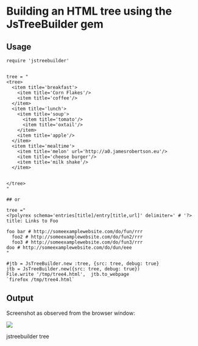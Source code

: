 # Building an HTML tree using the JsTreeBuilder gem

## Usage

    require 'jstreebuilder'


    tree = "
    <tree>
      <item title='breakfast'>
        <item title='Corn Flakes'/>
        <item title='coffee'/>
      </item>
      <item title='lunch'>
        <item title='soup'>
          <item title='tomato'/>
          <item title='oxtail'/>
        </item>
        <item title='apple'/>
      </item>
      <item title='mealtime'>
        <item title='melon' url='http://a0.jamesrobertson.eu'/>
        <item title='cheese burger'/>
        <item title='milk shake'/>
      </item>
      

    </tree>
    "

    ## or

    tree ="
    <?polyrex schema='entries[title]/entry[title,url]' delimiter=' # '?>
    title: Links to Foo

    foo bar # http://someexamplewebsite.com/do/fun/rrr
      foo2 # http://someexamplewebsite.com/do/fun2/rrr
      foo3 # http://someexamplewebsite.com/do/fun3/rrr
    doo # http://someexamplewebsite.com/do/dun/eee
    "

    #jtb = JsTreeBuilder.new :tree, {src: tree, debug: true}
    jtb = JsTreeBuilder.new({src: tree, debug: true})
    File.write '/tmp/tree4.html',  jtb.to_webpage
    `firefox /tmp/tree4.html`

## Output

Screenshot as observed from the browser window:

![](http://a0.jamesrobertson.eu/r/images/2019/sep/15/jstree.png)

jstreebuilder tree
